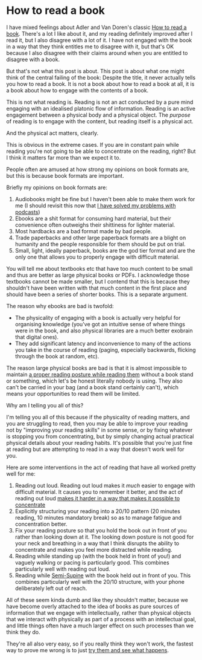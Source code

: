 # How to read a book

I have mixed feelings about Adler and Van Doren's classic [How to read a book](https://amzn.to/2LqWf50). There's a lot I like about it, and my reading definitely improved after I read it, but I also disagree with a lot of it. I have not engaged with the book in a way that they think entitles me to disagree with it, but that's OK because I also disagree with their claims around when you are entitled to disagree with a book.

But that's not what this post is about. This post is about what one might think of the central failing of the book: Despite the title, it never actually tells you how to read a book.
It is not a book about how to read a book at all, it is a book about how to engage with the contents of a book.

This is not what reading is.
Reading is not an act conducted by a pure mind engaging with an idealised platonic flow of information.
Reading is an active engagement between a physical body and a physical object. The *purpose* of reading is to engage with the content, but reading itself is a physical act.

And the physical act matters, clearly.

This is obvious in the extreme cases. If you are in constant pain while reading you're not going to be able to concentrate on the reading, right? But I think it matters far more than we expect it to.

People often are amused at how strong my opinions on book formats are, but this is because book formats are important.

Briefly my opinions on book formats are:

1. Audiobooks might be fine but I haven't been able to make them work for me (I should revisit this now that [I have solved my problems with podcasts](https://notebook.drmaciver.com/posts/2020-04-11-14:47.html))
2. Ebooks are a shit format for consuming hard material, but their convenience often outweighs their shittiness for lighter material.
3. Most hardbacks are a bad format made by bad people.
4. Trade paperbacks and other large paperback formats are a blight on humanity and the people responsible for them should be put on trial.
5. Small, light, ideally paperback, books are the god tier format and are the only one that allows you to properly engage with difficult material.

You will tell me about textbooks etc that have too much content to be small and thus are better as large physical books or PDFs. I acknowledge those textbooks cannot be made smaller, but I contend that this is because they shouldn't have been written with that much content in the first place and should have been a series of shorter books. This is a separate argument.

The reason why ebooks are bad is twofold:

* The physicality of engaging with a book is actually very helpful for organising knowledge (you've got an intuitive sense of where things were in the book, and also physical libraries are a much better exobrain that digital ones).
* They add significant latency and inconvenience to many of the actions you take in the course of reading (paging, especially backwards, flicking through the book at random, etc).

The reason large physical books are bad is that it is almost impossible to maintain [a proper reading posture while reading them](https://learnmuscles.com/blog/2017/10/18/reading-writing-and-posture/) without a book stand or something, which let's be honest literally nobody is using. They also can't be carried in your bag (and a book stand certainly can't), which means your opportunities to read them will be limited.

Why am I telling you all of this?

I'm telling you all of this because if the physicality of reading matters, and you are struggling to read, then you may be able to improve your reading not by "improving your reading skills" in some sense, or by fixing whatever is stopping you from concentrating, but by simply changing actual practical physical details about your reading habits. It's possible that you're just fine at reading but are attempting to read in a way that doesn't work well for you.

Here are some interventions in the act of reading that have all worked pretty well for me:

1. Reading out loud. Reading out loud makes it *much* easier to engage with difficult material. It causes you to remember it better, and the act of reading out loud [makes it harder in a way that makes it possible to concentrate](https://notebook.drmaciver.com/posts/2020-03-07-12:12.html)
2. Explicitly structuring your reading into a 20/10 pattern (20 minutes reading, 10 minutes mandatory break) so as to manage fatigue and concentration better.
3. Fix your reading posture so that you hold the book out in front of you rather than looking down at it. The looking down posture is not good for your neck and breathing in a way that I think disrupts the ability to concentrate and makes you feel more distracted while reading.
4. Reading while standing up (with the book held in front of you!) and vaguely walking or pacing is particularly good. This combines particularly well with reading out loud.
5. Reading while [Semi-Supine](https://alexandertechnique.co.uk/learning-it/semi-supine) with the book held out in front of you. This combines particularly well with the 20/10 structure, with your phone deliberately left out of reach.

All of these seem kinda dumb and like they shouldn't matter, because we have become overly attached to the idea of books as pure sources of information that we engage with intellectually, rather than physical objects that we interact with physically as part of a process with an intellectual goal, and little things often have a much larger effect on such processes than we think they do.

They're all also very easy, so if you really think they won't work, the fastest way to prove me wrong is to just [try them and see what happens](https://notebook.drmaciver.com/posts/2020-02-26-16:07.html).
